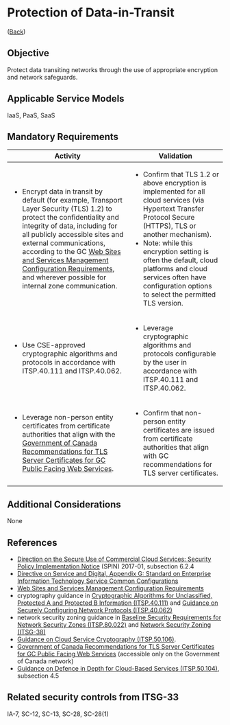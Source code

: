 # Protection of Data-in-Transit

([Back](../README.md))

## Objective

Protect data transiting networks through the use of appropriate encryption and network safeguards.

## Applicable Service Models

IaaS, PaaS, SaaS

## Mandatory Requirements

| Activity                                                                                                                                                                                                                                                                                                          | Validation                                                                                                                                                                                                                                                                                     |
| ------------------------------------------------------------------------------------------------------------------------------------------------------------------------------------------------------------------------------------------------------------------------------------------------------------------------------- | ---------------------------------------------------------------------------------------------------------------------------------------------------------------------------------------------------------------------------------------------------------------------------------------------- |
| <ul><li>Encrypt data in transit by default (for example, Transport Layer Security (TLS) 1.2) to protect the confidentiality and integrity of data, including for all publicly accessible sites and external communications, according to the GC [Web Sites and Services Management Configuration Requirements](https://www.canada.ca/en/government/system/digital-government/policies-standards/enterprise-it-service-common-configurations/web-sites.html), and wherever possible for internal zone communication.</li></ul> | <ul><li>Confirm that TLS 1.2 or above encryption is implemented for all cloud services (via Hypertext Transfer Protocol Secure (HTTPS), TLS or another mechanism).</li><li>Note: while this encryption setting is often the default, cloud platforms and cloud services often have configuration options to select the permitted TLS version.</li></li></ul> |
| <ul><li>Use CSE-approved cryptographic algorithms and protocols in accordance with ITSP.40.111 and ITSP.40.062.</li></ul>                                                                                                                                                                                                      | <ul><li>Leverage cryptographic algorithms and protocols configurable by the user in accordance with ITSP.40.111 and ITSP.40.062.</li></ul>                                                                                                                                                 |
| <ul><li>Leverage non-person entity certificates from certificate authorities that align with the [Government of Canada Recommendations for TLS Server Certificates for GC Public Facing Web Services](https://wiki.gccollab.ca/images/9/92/Recommendations_for_TLS_Server_Certificates_-_14_May_2021.pdf).</li></ul>                                                                                                                                                                         | <ul><li>Confirm that non-person entity certificates are issued from certificate authorities that align with GC recommendations for TLS server certificates.</li></ul>                                                                                                                                        |

## Additional Considerations

None

## References

- [Direction on the Secure Use of Commercial Cloud Services: Security Policy Implementation Notice](https://www.canada.ca/en/treasury-board-secretariat/services/access-information-privacy/security-identity-management/direction-secure-use-commercial-cloud-services-spin.html) (SPIN) 2017-01, subsection 6.2.4
- [Directive on Service and Digital, Appendix G: Standard on Enterprise Information Technology Service Common Configurations](https://www.tbs-sct.canada.ca/pol/doc-eng.aspx?id=32601)
- [Web Sites and Services Management Configuration Requirements](https://www.canada.ca/en/government/system/digital-government/policies-standards/enterprise-it-service-common-configurations/web-sites.html)
- cryptography guidance in [Cryptographic Algorithms for Unclassified, Protected A and Protected B Information (ITSP.40.111)](https://cyber.gc.ca/en/guidance/cryptographic-algorithms-unclassified-protected-and-protected-b-information-itsp40111) and [Guidance on Securely Configuring Network Protocols (ITSP.40.062)](https://www.cyber.gc.ca/en/guidance/guidance-securely-configuring-network-protocols-itsp40062)
- network security zoning guidance in [Baseline Security Requirements for Network Security Zones (ITSP.80.022)](https://cyber.gc.ca/en/guidance/baseline-security-requirements-network-security-zones-government-canada-itsg-22) and [Network Security Zoning (ITSG-38)](https://cyber.gc.ca/en/guidance/network-security-zoning-design-considerations-placement-services-within-zones-itsg-38)
- [Guidance on Cloud Service Cryptography (ITSP.50.106)](https://www.cyber.gc.ca/en/guidance/guidance-cloud-service-cryptography-itsp50106).
- [Government of Canada Recommendations for TLS Server Certificates for GC Public Facing Web Services](https://wiki.gccollab.ca/images/9/92/Recommendations_for_TLS_Server_Certificates_-_14_May_2021.pdf) (accessible only on the Government of Canada network)
- [Guidance on Defence in Depth for Cloud-Based Services (ITSP.50.104)](https://cyber.gc.ca/en/guidance/itsp50104-guidance-defence-depth-cloud-based-services), subsection 4.5

## Related security controls from ITSG-33

IA-7, SC-12, SC-13, SC-28, SC-28(1)
